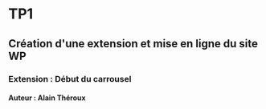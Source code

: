 # TP1
## Création d'une extension et mise en ligne du site WP
### Extension : Début du carrousel
#### Auteur : Alain Théroux

